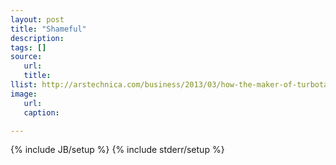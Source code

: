```yaml
---
layout: post
title: "Shameful"
description: 
tags: []
source:
   url:
   title:
llist: http://arstechnica.com/business/2013/03/how-the-maker-of-turbotax-fought-free-simple-tax-filing/
image:
   url:
   caption:

---
```


{% include JB/setup %}
{% include stderr/setup %}
